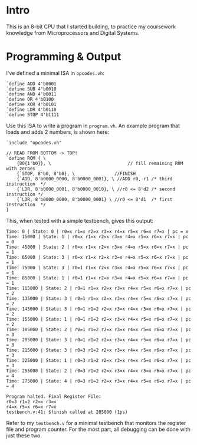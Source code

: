 # Intro

This is an 8-bit CPU that I started building, to practice my coursework knowledge from Microprocessors and Digital Systems. 

# Programming & Output

I've defined a minimal ISA in `opcodes.vh`:

```
`define ADD 4'b0001
`define SUB 4'b0010
`define AND 4'b0011
`define OR 4'b0100
`define XOR 4'b0101
`define LDR 4'b0110
`define STOP 4'b1111
```

Use this ISA to write a program in `program.vh`. An example program that loads and adds 2 numbers, is shown here:

```
`include "opcodes.vh"

// READ FROM BOTTOM -> TOP! 
`define ROM { \
    {80{1'b0}}, \                             // fill remaining ROM with zeroes
    {`STOP, 8'b0, 8'b0}, \               //FINISH 
    {`ADD, 8'b0000_0000, 8'b0000_0001}, \ //ADD r0, r1 /* third instruction  */
    {`LDR, 8'b0000_0001, 8'b0000_0010}, \ //r0 <= 8'd2 /* second instruction */
    {`LDR, 8'b0000_0000, 8'b0000_0001} \ //r0 <= 8'd1  /* first instruction  */
}
```

This, when tested with a simple testbench, gives this output:

```
Time: 0 | State: 0 | r0=x r1=x r2=x r3=x r4=x r5=x r6=x r7=x | pc = x
Time: 15000 | State: 1 | r0=x r1=x r2=x r3=x r4=x r5=x r6=x r7=x | pc = 0
Time: 45000 | State: 2 | r0=x r1=x r2=x r3=x r4=x r5=x r6=x r7=x | pc = 1
Time: 65000 | State: 3 | r0=x r1=x r2=x r3=x r4=x r5=x r6=x r7=x | pc = 1
Time: 75000 | State: 3 | r0=1 r1=x r2=x r3=x r4=x r5=x r6=x r7=x | pc = 1
Time: 85000 | State: 1 | r0=1 r1=x r2=x r3=x r4=x r5=x r6=x r7=x | pc = 1
Time: 115000 | State: 2 | r0=1 r1=x r2=x r3=x r4=x r5=x r6=x r7=x | pc = 2
Time: 135000 | State: 3 | r0=1 r1=x r2=x r3=x r4=x r5=x r6=x r7=x | pc = 2
Time: 145000 | State: 3 | r0=1 r1=2 r2=x r3=x r4=x r5=x r6=x r7=x | pc = 2
Time: 155000 | State: 1 | r0=1 r1=2 r2=x r3=x r4=x r5=x r6=x r7=x | pc = 2
Time: 185000 | State: 2 | r0=1 r1=2 r2=x r3=x r4=x r5=x r6=x r7=x | pc = 3
Time: 205000 | State: 3 | r0=1 r1=2 r2=x r3=x r4=x r5=x r6=x r7=x | pc = 3
Time: 215000 | State: 3 | r0=3 r1=2 r2=x r3=x r4=x r5=x r6=x r7=x | pc = 3
Time: 225000 | State: 1 | r0=3 r1=2 r2=x r3=x r4=x r5=x r6=x r7=x | pc = 3
Time: 255000 | State: 2 | r0=3 r1=2 r2=x r3=x r4=x r5=x r6=x r7=x | pc = 4
Time: 275000 | State: 4 | r0=3 r1=2 r2=x r3=x r4=x r5=x r6=x r7=x | pc = 4

Program halted. Final Register File:
r0=3 r1=2 r2=x r3=x
r4=x r5=x r6=x r7=x
testbench.v:41: $finish called at 285000 (1ps)
```

Refer to my `testbench.v` for a minimal testbench that monitors the register file and program counter. For the most part, all debugging can be done with just these two. 
